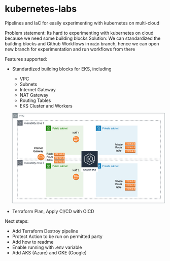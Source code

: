 # kubernetes-labs
Pipelines and IaC for easily experimenting with kubernetes on multi-cloud

Problem statement: Its hard to experimenting with kubernetes on cloud because we need some building blocks
Solution: We can standardized the building blocks and Github Workflows in `main` branch, hence we can open new branch for experimentation and run workflows from there

Features supported:
- Standardized building blocks for EKS, including
	- VPC
	- Subnets
	- Internet Gateway
	- NAT Gateway
	- Routing Tables
	- EKS Cluster and Workers

	![Building Blocks](eks.png)
- Terraform Plan, Apply CI/CD with OICD

Next steps:
- Add Terraform Destroy pipeline
- Protect Action to be run on permitted party
- Add how to readme
- Enable running with .env variable
- Add AKS (Azure) and GKE (Google)
